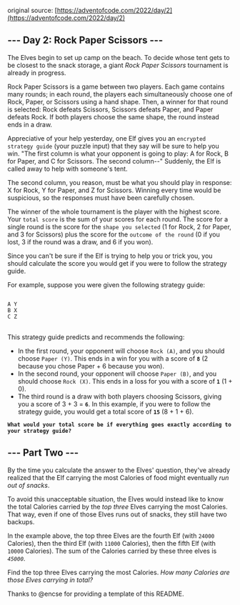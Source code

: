 original source: [https://adventofcode.com/2022/day/2](https://adventofcode.com/2022/day/2)
## --- Day 2: Rock Paper Scissors ---


The Elves begin to set up camp on the beach. To decide whose tent gets to be closest to the snack storage, a giant *Rock Paper Scissors* tournament is already in progress.

Rock Paper Scissors is a game between two players. Each game contains many rounds; in each round, the players each simultaneously choose one of Rock, Paper, or Scissors using a hand shape. Then, a winner for that round is selected: Rock defeats Scissors, Scissors defeats Paper, and Paper defeats Rock. If both players choose the same shape, the round instead ends in a draw.

Appreciative of your help yesterday, one Elf gives you an `encrypted strategy guide` (your puzzle input) that they say will be sure to help you win. "The first column is what your opponent is going to play: A for Rock, B for Paper, and C for Scissors. The second column--" Suddenly, the Elf is called away to help with someone's tent.

The second column, you reason, must be what you should play in response: X for Rock, Y for Paper, and Z for Scissors. Winning every time would be suspicious, so the responses must have been carefully chosen.

The winner of the whole tournament is the player with the highest score. Your `total score` is the sum of your scores for each round. The score for a single round is the score for the `shape you selected` (1 for Rock, 2 for Paper, and 3 for Scissors) plus the score for the `outcome of the round` (0 if you lost, 3 if the round was a draw, and 6 if you won).

Since you can't be sure if the Elf is trying to help you or trick you, you should calculate the score you would get if you were to follow the strategy guide.

For example, suppose you were given the following strategy guide:

<pre>
<code>
A Y
B X
C Z
</code>
</pre>

This strategy guide predicts and recommends the following:

 - In the first round, your opponent will choose `Rock (A)`, and you should choose `Paper (Y)`. This ends in a win for you with a score of **`8`** (2 because you chose Paper + 6 because you won).
 - In the second round, your opponent will choose `Paper (B)`, and you should choose `Rock (X)`. This ends in a loss for you with a score of **`1`** (1 + 0).
 - The third round is a draw with both players choosing Scissors, giving you a score of 3 + 3 = **`6`**.
In this example, if you were to follow the strategy guide, you would get a total score of **`15`** (8 + 1 + 6).

**`What would your total score be if everything goes exactly according to your strategy guide?`**

## --- Part Two ---
By the time you calculate the answer to the Elves' question, they've already realized that the Elf carrying the most Calories of food might eventually <em>run out of snacks</em>.

To avoid this unacceptable situation, the Elves would instead like to know the total Calories carried by the <em>top three</em> Elves carrying the most Calories. That way, even if one of those Elves runs out of snacks, they still have two backups.

In the example above, the top three Elves are the fourth Elf (with <code>24000</code> Calories), then the third Elf (with <code>11000</code> Calories), then the fifth Elf (with <code>10000</code> Calories). The sum of the Calories carried by these three elves is <code><em>45000</em></code>.

Find the top three Elves carrying the most Calories. <em>How many Calories are those Elves carrying in total?</em>




Thanks to @encse for providing a template of this README. 
